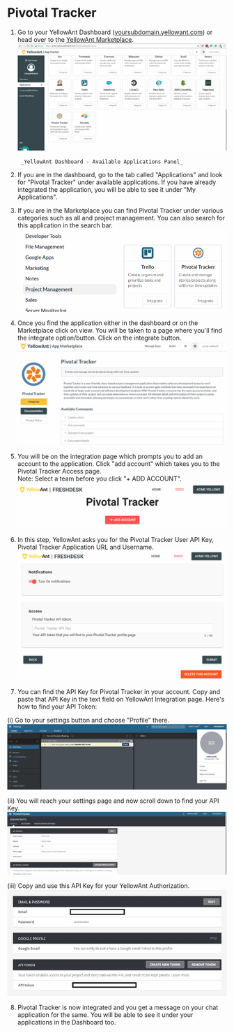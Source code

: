 # Pivotal Tracker

1. Go to your YellowAnt Dashboard \([yoursubdomain.yellowant.com](https://github.com/yellowanthq/yellowant-help-center/tree/bdad19066023aa6a8b667a1d6f05b72945b49759/yoursubdomain.yellowant.com)\) or head over to the [YellowAnt Marketplace](https://www.yellowant.com/marketplace). ![](../../.gitbook/assets/airtable1.png)

        _YellowAnt Dashboard - Available Applications Panel_

2. If you are in the dashboard, go to the tab called "Applications" and look for "Pivotal Tracker" under available applications. If you have already integrated the application, you will be able to see it under "My Applications".

3. If you are in the Marketplace you can find Pivotal Tracker under various categories such as all and project management. You can also search for this application in the search bar.  
![](../../.gitbook/assets/pivotaltracker2.png)

4. Once you find the application either in the dashboard or on the Marketplace click on view. You will be taken to a page where you'll find the integrate option/button. Click on the integrate button.  
![](../../.gitbook/assets/pivotaltracker1.png)

5. You will be on the integration page which prompts you to add an account to the application. Click "add account" which takes you to the Pivotal Tracker Access page.  
Note: Select a team before you click "+ ADD ACCOUNT".  
![](../../.gitbook/assets/pivotaltracker3.png)

6. In this step, YellowAnt asks you for the Pivotal Tracker User API Key, Pivotal Tracker Application URL and Username.  
![](../../.gitbook/assets/pivotaltracker4.png)

7. You can find the API Key for Pivotal Tracker in your account. Copy and paste that API Key in the text field on YellowAnt Integration page. Here's how to find your API Token:

\(i\) Go to your settings button and choose "Profile" there.![](../../.gitbook/assets/pivotaltracker11.png)

\(ii\) You will reach your settings page and now scroll down to find your API Key.![](../../.gitbook/assets/pivotal12.png)

\(iii\) Copy and use this API Key for your YellowAnt Authorization.![](../../.gitbook/assets/pivotaltracker13.JPG)

8. Pivotal Tracker is now integrated and you get a message on your chat application for the same. You will be able to see it under your applications in the Dashboard too.

